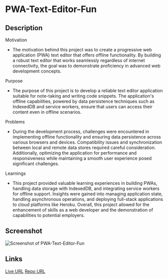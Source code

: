 # PWA-Text-Editor-Fun


## Description
Motivation
- The motivation behind this project was to create a progressive web application (PWA) text editor that offers offline functionality. By building a robust text editor that works seamlessly regardless of internet connectivity, the goal was to demonstrate proficiency in advanced web development concepts.


Purpose
- The purpose of this project is to develop a reliable text editor application suitable for note-taking and writing code snippets. The application's offline capabilities, powered by data persistence techniques such as IndexedDB and service workers, ensure that users can access their content even in offline scenarios.

Problems
- During the development process, challenges were encountered in implementing offline functionality and ensuring data persistence across various browsers and devices. Compatibility issues and synchronization between local and remote data stores required careful consideration. Additionally, optimizing the application for performance and responsiveness while maintaining a smooth user experience posed significant challenges.

Learnings
- This project provided valuable learning experiences in building PWAs, handling data storage with IndexedDB, and integrating service workers for offline support. Insights were gained into managing application state, handling asynchronous operations, and deploying full-stack applications to cloud platforms like Heroku. Overall, this project allowed for the enhancement of skills as a web developer and the demonstration of capabilities to potential employers.


## Screenshot
![Screenshot of PWA-Text-Editor-Fun](./images/pwa-text-editor-fun.png)


## Links
[Live URL](MISSING)
[Repo URL](https://github.com/XtianHope/PWA-Text-Editor-Fun.git)

